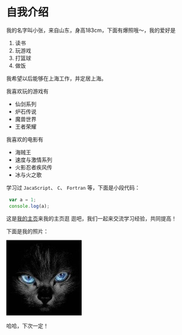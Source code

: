 # 自我介绍
  我的名字叫小张，来自山东，身高183cm，下面有爆照哦～，我的爱好是
  1. 读书
  2. 玩游戏
  3. 打篮球
  4. 做饭
  
  我希望以后能够在上海工作，并定居上海。
  
  我喜欢玩的游戏有
  * 仙剑系列
  * 炉石传说
  * 魔兽世界
  * 王者荣耀
  
  我喜欢的电影有
  * 海贼王
  * 速度与激情系列
  * 火影忍者疾风传
  * 冰与火之歌
  
  学习过 `JacaScript`、 `C`、 `Fortran` 等，下面是小段代码：
  
  ```JavaScript
   var a = 1;
   console.log(a);
  
  ```
  这是[我的主页](https://github.com/joker-zhang2020)来我的主页逛
逛吧，我们一起来交流学习经验，共同提高！

  下面是我的照片：
  
  ![爆照](/1.jpg)
  
  哈哈，下次一定！
